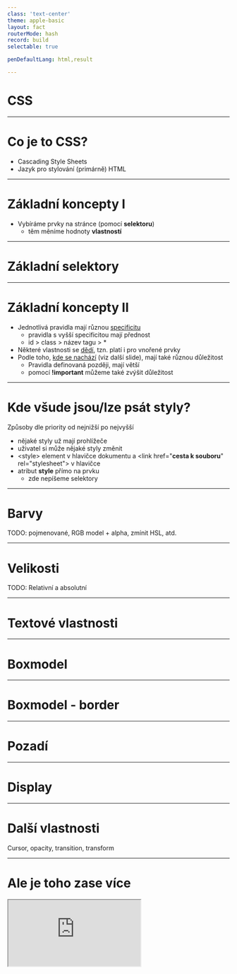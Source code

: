 ```yaml
---
class: 'text-center'
theme: apple-basic
layout: fact
routerMode: hash
record: build
selectable: true

penDefaultLang: html,result

---
```


# CSS

---

# Co je to CSS?

- Cascading Style Sheets
- Jazyk pro stylování (primárně) HTML

---

# Základní koncepty I

- Vybíráme prvky na stránce (pomocí **selektoru**)
  - těm měníme hodnoty **vlastností**

<pen name="abYZvqN"/>

---

# Základní selektory

<pen name="KKoMVxg"/>

---

# Základní koncepty II

- Jednotlivá pravidla mají různou [specificitu](https://developer.mozilla.org/en-US/docs/Web/CSS/Specificity)
  - pravidla s vyšší specificitou mají přednost
  - id > class > název tagu > * 
- Některé vlastnosti se [dědí](https://developer.mozilla.org/en-US/docs/Web/CSS/inheritance), tzn. platí i pro vnořené prvky
- Podle toho, [kde se nachází](https://developer.mozilla.org/en-US/docs/Web/CSS/Cascade) (viz další slide), mají také různou důležitost
  - Pravidla definovaná později, mají větší
  - pomocí **!important** můžeme také zvýšit důležitost

<pen name="GRxqoBa"/>

---

# Kde všude jsou/lze psát styly?

Způsoby dle priority od nejnižší po nejvyšší
- nějaké styly už mají prohlížeče
- uživatel si může nějaké styly změnit
- &lt;style> element v hlavičce dokumentu a &lt;link href="**cesta k souboru**" rel="stylesheet"> v hlavičce
- atribut **style** přímo na prvku
  - zde nepíšeme selektory

---

# Barvy

TODO: pojmenované, RGB model + alpha, zmínit HSL, atd.

---

# Velikosti

TODO: Relativní a absolutní

---

# Textové vlastnosti

---

# Boxmodel

---

# Boxmodel - border

---

# Pozadí

---

# Display

---

# Další vlastnosti

Cursor, opacity, transition, transform

--- 

# Ale je toho zase více

<iframe src="https://www.itnetwork.cz/html-css/css3/css-manual/cesky-css-3-manual-rejstrik" class="flex-grow"></iframe>
